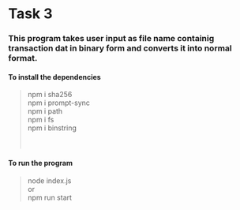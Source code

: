 # Task 3
### This program takes user input as file name containig transaction dat in binary form and converts it into normal format.
#### To install the dependencies</br>
  > npm i sha256</br>
  > npm i prompt-sync</br>
  > npm i path</br>
  > npm i fs</br>
  > npm i binstring</br>
  </br></br>
#### To run the program</br>
  >node index.js</br>
  or </br>
  >npm run start</br>
